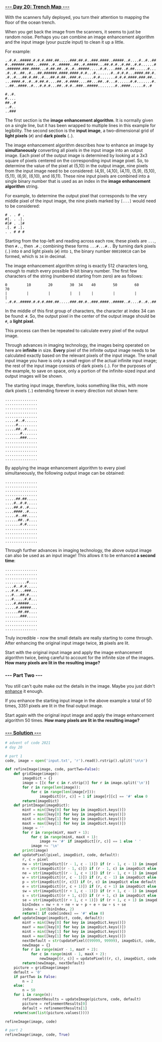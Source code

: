 ### [--- Day 20: Trench Map ---](https://adventofcode.com/2021/day/20)

With the scanners fully deployed, you turn their attention to mapping the floor of the ocean trench.

When you get back the image from the scanners, it seems to just be random noise. Perhaps you can combine an image enhancement algorithm and the input image (your puzzle input) to clean it up a little.

For example:

```
..#.#..#####.#.#.#.###.##.....###.##.#..###.####..#####..#....#..#..##..##
#..######.###...####..#..#####..##..#.#####...##.#.#..#.##..#.#......#.###
.######.###.####...#.##.##..#..#..#####.....#.#....###..#.##......#.....#.
.#..#..##..#...##.######.####.####.#.#...#.......#..#.#.#...####.##.#.....
.#..#...##.#.##..#...##.#.##..###.#......#.#.......#.#.#.####.###.##...#..
...####.#..#..#.##.#....##..#.####....##...##..#...#......#.#.......#.....
..##..####..#...#.#.#...##..#.#..###..#####........#..####......#..#

#..#.
#....
##..#
..#..
..###
```
The first section is the **image enhancement algorithm**. It is normally given on a single line, but it has been wrapped to multiple lines in this example for legibility. The second section is the **input image**, a two-dimensional grid of **light pixels** (`#`) and **dark pixels** (`.`).

The image enhancement algorithm describes how to enhance an image by **simultaneously** converting all pixels in the input image into an output image. Each pixel of the output image is determined by looking at a 3x3 square of pixels centered on the corresponding input image pixel. So, to determine the value of the pixel at (5,10) in the output image, nine pixels from the input image need to be considered: (4,9), (4,10), (4,11), (5,9), (5,10), (5,11), (6,9), (6,10), and (6,11). These nine input pixels are combined into a single binary number that is used as an index in the **image enhancement algorithm** string.

For example, to determine the output pixel that corresponds to the very middle pixel of the input image, the nine pixels marked by `[...]` would need to be considered:

```
# . . # .
#[. . .].
#[# . .]#
.[. # .].
. . # # #
```
Starting from the top-left and reading across each row, these pixels are `...`, then `#..`, then `.#.`; combining these forms `...#...#..` By turning dark pixels (`.`) into `0` and light pixels (`#`) into `1`, the binary number `000100010` can be formed, which is `34` in decimal.

The image enhancement algorithm string is exactly 512 characters long, enough to match every possible 9-bit binary number. The first few characters of the string (numbered starting from zero) are as follows:

```
0         10        20        30  34    40        50        60        70
|         |         |         |   |     |         |         |         |
..#.#..#####.#.#.#.###.##.....###.##.#..###.####..#####..#....#..#..##..##
```
In the middle of this first group of characters, the character at index 34 can be found: `#`. So, the output pixel in the center of the output image should be `#`, a **light pixel**.

This process can then be repeated to calculate every pixel of the output image.

Through advances in imaging technology, the images being operated on here are **infinite** in size. **Every** pixel of the infinite output image needs to be calculated exactly based on the relevant pixels of the input image. The small input image you have is only a small region of the actual infinite input image; the rest of the input image consists of dark pixels (`.`). For the purposes of the example, to save on space, only a portion of the infinite-sized input and output images will be shown.

The starting input image, therefore, looks something like this, with more dark pixels (`.`) extending forever in every direction not shown here:

```
...............
...............
...............
...............
...............
.....#..#......
.....#.........
.....##..#.....
.......#.......
.......###.....
...............
...............
...............
...............
...............
```
By applying the image enhancement algorithm to every pixel simultaneously, the following output image can be obtained:

```
...............
...............
...............
...............
.....##.##.....
....#..#.#.....
....##.#..#....
....####..#....
.....#..##.....
......##..#....
.......#.#.....
...............
...............
...............
...............
```
Through further advances in imaging technology, the above output image can also be used as an input image! This allows it to be enhanced **a second time**:

```
...............
...............
...............
..........#....
....#..#.#.....
...#.#...###...
...#...##.#....
...#.....#.#...
....#.#####....
.....#.#####...
......##.##....
.......###.....
...............
...............
...............
```
Truly incredible - now the small details are really starting to come through. After enhancing the original input image twice, **`35`** pixels are lit.

Start with the original input image and apply the image enhancement algorithm twice, being careful to account for the infinite size of the images. **How many pixels are lit in the resulting image?**

### --- Part Two ---

You still can't quite make out the details in the image. Maybe you just didn't [enhance](https://en.wikipedia.org/wiki/Kernel_(image_processing)) it enough.

If you enhance the starting input image in the above example a total of 50 times, 3351 pixels are lit in the final output image.

Start again with the original input image and apply the image enhancement algorithm 50 times. **How many pixels are lit in the resulting image?**

### [--- Solution ---](day-20.py)
```Python
# advent of code 2021
# day 20

# part 1
code, image = open('input.txt', 'r').read().rstrip().split('\n\n')

def refineImage(image, code, partTwo=False):
    def gridImage(image):
        imageDict = {}
        image = [[c for c in r.strip()] for r in image.split('\n')]
        for r in range(len(image)):
            for c in range(len(image[r])):
                imageDict[(r, c)] = 1 if image[r][c] == '#' else 0
        return(imageDict)
    def printImage(imageDict):
        minY = min([key[0] for key in imageDict.keys()])
        maxY = max([key[0] for key in imageDict.keys()])
        minX = min([key[1] for key in imageDict.keys()])
        maxX = max([key[1] for key in imageDict.keys()])
        image = ''
        for r in range(minY, maxY + 1):
            for c in range(minX, maxX + 1):
                image += '#' if imageDict[(r, c)] == 1 else ' '
            image += '\n'
        print(image)
    def updatePixel(pixel, imageDict, code, default):
        r, c = pixel
        nw = str(imageDict[(r - 1, c - 1)]) if (r - 1, c - 1) in imageDict else default
        n = str(imageDict[(r - 1, c)]) if (r - 1, c) in imageDict else default
        ne = str(imageDict[(r - 1, c + 1)]) if (r - 1, c + 1) in imageDict else default
        w = str(imageDict[(r, c - 1)]) if (r, c - 1) in imageDict else default
        p = str(imageDict[(r, c)]) if (r, c) in imageDict else default
        e = str(imageDict[(r, c + 1)]) if (r, c + 1) in imageDict else default
        sw = str(imageDict[(r + 1, c - 1)]) if (r + 1, c - 1) in imageDict else default
        s = str(imageDict[(r + 1, c)]) if (r + 1, c) in imageDict else default
        se = str(imageDict[(r + 1, c + 1)]) if (r + 1, c + 1) in imageDict else default
        binIndex = nw + n + ne + w + p + e + sw + s + se
        index = int(binIndex, 2)
        return(1 if code[index] == '#' else 0)
    def updateImage(imageDict, code, default):
        minY = min([key[0] for key in imageDict.keys()])
        maxY = max([key[0] for key in imageDict.keys()])
        minX = min([key[1] for key in imageDict.keys()])
        maxX = max([key[1] for key in imageDict.keys()])
        nextDefault = str(updatePixel((99999, 99999), imageDict, code, default))
        newImage = {}
        for r in range(minY - 1, maxY + 2):
            for c in range(minX - 1, maxX + 2):
                newImage[(r, c)] = updatePixel((r, c), imageDict, code, default)
        return(newImage, nextDefault)
    picture = gridImage(image)
    default = '0'
    if partTwo is False:
        n = 2
    else: 
        n = 50
    for i in range(n):
        refinementResults = updateImage(picture, code, default)
        picture = refinementResults[0]
        default = refinementResults[1]
    return(sum(list(picture.values())))

refineImage(image, code)

# part 2
refineImage(image, code, True)
```